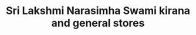 ---
title: "Sri Lakshmi Narasimha Swami kirana and general stores"
url: /hyderabad/sri-lakshmi-narasimha-swami-kirana-and-general-stores/
shop: general
---